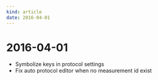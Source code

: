 ```yaml
---
kind: article
date: 2016-04-01
---
```


# 2016-04-01

* Symbolize keys in protocol settings
* Fix auto protocol editor when no measurement id exist

